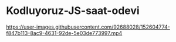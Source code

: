# Kodluyoruz-JS-saat-odevi

https://user-images.githubusercontent.com/92688028/152604774-f847b113-8ac9-4631-92de-5e03de773997.mp4
